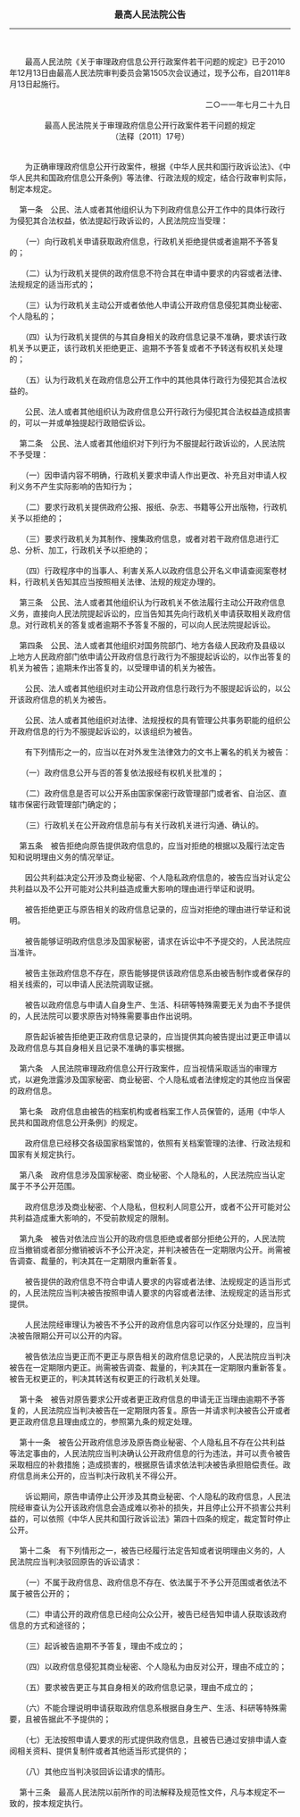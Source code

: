 <div id="div_content"><font color="#760026"></font> <p align="center"><b><font style="font-size:16px;" class="MTitle">最高人民法院公告</font></b></p><hr color="red"><br>
<br>
　　最高人民法院《关于审理政府信息公开行政案件若干问题的规定》已于2010年12月13日由最高人民法院审判委员会第1505次会议通过，现予公布，自2011年8月13日起施行。<br>
<br>
<div align="right">二○一一年七月二十九日<br>
</div><br>
<div align="center">最高人民法院关于审理政府信息公开行政案件若干问题的规定<br>
（法释〔2011〕17号）</div><br>
<br>
　　为正确审理政府信息公开行政案件，根据《中华人民共和国行政诉讼法》、《中华人民共和国政府信息公开条例》等法律、行政法规的规定，结合行政审判实际，制定本规定。<br>
<br>
<font class="TiaoNoA">　 第一条</font>　公民、法人或者其他组织认为下列政府信息公开工作中的具体行政行为侵犯其合法权益，依法提起行政诉讼的，人民法院应当受理：<br>
<br>
　　（一）向行政机关申请获取政府信息，行政机关拒绝提供或者逾期不予答复的；<br>
<br>
　　（二）认为行政机关提供的政府信息不符合其在申请中要求的内容或者法律、法规规定的适当形式的；<br>
<br>
　　（三）认为行政机关主动公开或者依他人申请公开政府信息侵犯其商业秘密、个人隐私的；<br>
<br>
　　（四）认为行政机关提供的与其自身相关的政府信息记录不准确，要求该行政机关予以更正，该行政机关拒绝更正、逾期不予答复或者不予转送有权机关处理的；<br>
<br>
　　（五）认为行政机关在政府信息公开工作中的其他具体行政行为侵犯其合法权益的。<br>
<br>
　　公民、法人或者其他组织认为政府信息公开行政行为侵犯其合法权益造成损害的，可以一并或单独提起行政赔偿诉讼。<br>
<br><font class="TiaoNoA">　 第二条</font>　公民、法人或者其他组织对下列行为不服提起行政诉讼的，人民法院不予受理：<br>
<br>
　　（一）因申请内容不明确，行政机关要求申请人作出更改、补充且对申请人权利义务不产生实际影响的告知行为；<br>
<br>
　　（二）要求行政机关提供政府公报、报纸、杂志、书籍等公开出版物，行政机关予以拒绝的；<br>
<br>
　　（三）要求行政机关为其制作、搜集政府信息，或者对若干政府信息进行汇总、分析、加工，行政机关予以拒绝的；<br>
<br>
　　（四）行政程序中的当事人、利害关系人以政府信息公开名义申请查阅案卷材料，行政机关告知其应当按照相关法律、法规的规定办理的。<br>
<br><font class="TiaoNoA">　 第三条</font>　公民、法人或者其他组织认为行政机关不依法履行主动公开政府信息义务，直接向人民法院提起诉讼的，应当告知其先向行政机关申请获取相关政府信息。对行政机关的答复或者逾期不予答复不服的，可以向人民法院提起诉讼。<br>
<br><font class="TiaoNoA">　 第四条</font>　公民、法人或者其他组织对国务院部门、地方各级人民政府及县级以上地方人民政府部门依申请公开政府信息行政行为不服提起诉讼的，以作出答复的机关为被告；逾期未作出答复的，以受理申请的机关为被告。<br>
<br>
　　公民、法人或者其他组织对主动公开政府信息行政行为不服提起诉讼的，以公开该政府信息的机关为被告。<br>
<br>
　　公民、法人或者其他组织对法律、法规授权的具有管理公共事务职能的组织公开政府信息的行为不服提起诉讼的，以该组织为被告。<br>
<br>
　　有下列情形之一的，应当以在对外发生法律效力的文书上署名的机关为被告：<br>
<br>
　　（一）政府信息公开与否的答复依法报经有权机关批准的；<br>
<br>
　　（二）政府信息是否可以公开系由国家保密行政管理部门或者省、自治区、直辖市保密行政管理部门确定的；<br>
<br>
　　（三）行政机关在公开政府信息前与有关行政机关进行沟通、确认的。<br>
<br><font class="TiaoNoA">　 第五条</font>　被告拒绝向原告提供政府信息的，应当对拒绝的根据以及履行法定告知和说明理由义务的情况举证。<br>
<br>
　　因公共利益决定公开涉及商业秘密、个人隐私政府信息的，被告应当对认定公共利益以及不公开可能对公共利益造成重大影响的理由进行举证和说明。<br>
<br>
　　被告拒绝更正与原告相关的政府信息记录的，应当对拒绝的理由进行举证和说明。<br>
<br>
　　被告能够证明政府信息涉及国家秘密，请求在诉讼中不予提交的，人民法院应当准许。<br>
<br>
　　被告主张政府信息不存在，原告能够提供该政府信息系由被告制作或者保存的相关线索的，可以申请人民法院调取证据。<br>
<br>
　　被告以政府信息与申请人自身生产、生活、科研等特殊需要无关为由不予提供的，人民法院可以要求原告对特殊需要事由作出说明。<br>
<br>
　　原告起诉被告拒绝更正政府信息记录的，应当提供其向被告提出过更正申请以及政府信息与其自身相关且记录不准确的事实根据。<br>
<br><font class="TiaoNoA">　 第六条</font>　人民法院审理政府信息公开行政案件，应当视情采取适当的审理方式，以避免泄露涉及国家秘密、商业秘密、个人隐私或者法律规定的其他应当保密的政府信息。<br>
<br><font class="TiaoNoA">　 第七条</font>　政府信息由被告的档案机构或者档案工作人员保管的，适用《中华人民共和国政府信息公开条例》的规定。<br>
<br>
　　政府信息已经移交各级国家档案馆的，依照有关档案管理的法律、行政法规和国家有关规定执行。<br>
<br><font class="TiaoNoA">　 第八条</font>　政府信息涉及国家秘密、商业秘密、个人隐私的，人民法院应当认定属于不予公开范围。<br>
<br>
　　政府信息涉及商业秘密、个人隐私，但权利人同意公开，或者不公开可能对公共利益造成重大影响的，不受前款规定的限制。<br>
<br><font class="TiaoNoA">　 第九条</font>　被告对依法应当公开的政府信息拒绝或者部分拒绝公开的，人民法院应当撤销或者部分撤销被诉不予公开决定，并判决被告在一定期限内公开。尚需被告调查、裁量的，判决其在一定期限内重新答复。<br>
<br>
　　被告提供的政府信息不符合申请人要求的内容或者法律、法规规定的适当形式的，人民法院应当判决被告按照申请人要求的内容或者法律、法规规定的适当形式提供。<br>
<br>
　　人民法院经审理认为被告不予公开的政府信息内容可以作区分处理的，应当判决被告限期公开可以公开的内容。<br>
<br>
　　被告依法应当更正而不更正与原告相关的政府信息记录的，人民法院应当判决被告在一定期限内更正。尚需被告调查、裁量的，判决其在一定期限内重新答复。被告无权更正的，判决其转送有权更正的行政机关处理。<br>
<br><font class="TiaoNoA">　 第十条</font>　被告对原告要求公开或者更正政府信息的申请无正当理由逾期不予答复的，人民法院应当判决被告在一定期限内答复。原告一并请求判决被告公开或者更正政府信息且理由成立的，参照第九条的规定处理。<br>
<br><font class="TiaoNoA">　 第十一条</font>　被告公开政府信息涉及原告商业秘密、个人隐私且不存在公共利益等法定事由的，人民法院应当判决确认公开政府信息的行为违法，并可以责令被告采取相应的补救措施；造成损害的，根据原告请求依法判决被告承担赔偿责任。政府信息尚未公开的，应当判决行政机关不得公开。<br>
<br>
　　诉讼期间，原告申请停止公开涉及其商业秘密、个人隐私的政府信息，人民法院经审查认为公开该政府信息会造成难以弥补的损失，并且停止公开不损害公共利益的，可以依照《中华人民共和国行政诉讼法》第四十四条的规定，裁定暂时停止公开。<br>
<br><font class="TiaoNoA">　 第十二条</font>　有下列情形之一，被告已经履行法定告知或者说明理由义务的，人民法院应当判决驳回原告的诉讼请求：<br>
<br>
　　（一）不属于政府信息、政府信息不存在、依法属于不予公开范围或者依法不属于被告公开的；<br>
<br>
　　（二）申请公开的政府信息已经向公众公开，被告已经告知申请人获取该政府信息的方式和途径的；<br>
<br>
　　（三）起诉被告逾期不予答复，理由不成立的；<br>
<br>
　　（四）以政府信息侵犯其商业秘密、个人隐私为由反对公开，理由不成立的；<br>
<br>
　　（五）要求被告更正与其自身相关的政府信息记录，理由不成立的；<br>
<br>
　　（六）不能合理说明申请获取政府信息系根据自身生产、生活、科研等特殊需要，且被告据此不予提供的；<br>
<br>
　　（七）无法按照申请人要求的形式提供政府信息，且被告已通过安排申请人查阅相关资料、提供复制件或者其他适当形式提供的；<br>
<br>
　　（八）其他应当判决驳回诉讼请求的情形。<br>
<br><font class="TiaoNoA">　 第十三条</font>　最高人民法院以前所作的司法解释及规范性文件，凡与本规定不一致的，按本规定执行。<br>
<br><br>
</div>